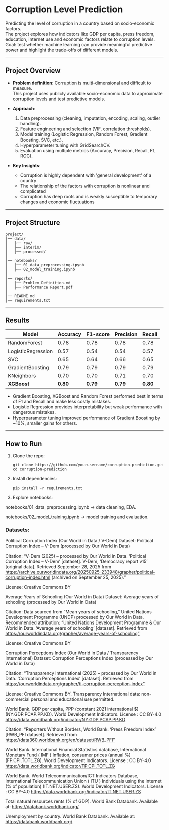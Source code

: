 # Corruption Level Prediction

Predicting the level of corruption in a country based on socio-economic factors.  
The project explores how indicators like GDP per capita, press freedom, education, internet use and economic factors relate to corruption levels.  
Goal: test whether machine learning can provide meaningful predictive power and highlight the trade-offs of different models.

---

## Project Overview

- **Problem definition**: Corruption is multi-dimensional and difficult to measure.  
  This project uses publicly available socio-economic data to approximate corruption levels and test predictive models.  

- **Approach**:
  1. Data preprocessing (cleaning, imputation, encoding, scaling, outlier handling).  
  2. Feature engineering and selection (VIF, correlation thresholds).  
  3. Model training (Logistic Regression, Random Forest, Gradient Boosting, SVC, etc.).  
  4. Hyperparameter tuning with GridSearchCV.  
  5. Evaluation using multiple metrics (Accuracy, Precision, Recall, F1, ROC).  

- **Key Insights**:  
  - Corruption is highly dependent with 'general development' of a country  
  - The relationship of the factors with corruption is nonlinear and complicated
  - Corruption has deep roots and is weakly susceptible to temporary changes and economic fluctuations  
---
## Project Structure
```
project/
│── data/
│   ├── raw/
│   ├── interim/
│   ├── processed/
│
│── notebooks/
│   ├── 01_data_preprocessing.ipynb
│   ├── 02_model_training.ipynb
│
│── reports/
│   ├── Problem_Definition.md
│   ├── Performance Report.pdf
│
│── README.md
│── requirements.txt
```

---

## Results

| Model              | Accuracy | F1-score | Precision | Recall |
|--------------------|----------|----------|-----------|--------|
| RandomForest       | 0.78     | 0.78     | 0.78      | 0.78   |
| LogisticRegression | 0.57     | 0.54     | 0.54      | 0.57   |
| SVC                | 0.65     | 0.64     | 0.66      | 0.65   |
| GradientBoosting   | 0.79     | 0.79     | 0.79      | 0.79   |
| KNeighbors         | 0.70     | 0.70     | 0.71      | 0.70   |
| **XGBoost**            | **0.80**     | **0.79**     | **0.79**      | **0.80**   |

- Gradient Boosting, XGBoost and Random Forest performed best in terms of F1 and Recall and make less costly mistakes.  
- Logistic Regression provides interpretability but weak performance with dangerous mistakes.  
- Hyperparameter tuning improved performance of Gradient Boosting by ~10%, smaller gains for others.   

---

## How to Run

1. Clone the repo:  
   ```
   git clone https://github.com/yourusername/corruption-prediction.git
   cd corruption-prediction
   ```
2. Install dependencies:
   ```
   pip install -r requirements.txt
   ```
3. Explore notebooks:

  notebooks/01_data_preprocessing.ipynb → data cleaning, EDA.

  notebooks/02_model_training.ipynb → model training and evaluation.

### Datasets:

Political Corruption Index (Our World in Data / V-Dem)
Dataset: Political Corruption Index – V-Dem (processed by Our World in Data)

Citation:
“V-Dem (2025) – processed by Our World in Data. ‘Political Corruption Index – V-Dem’ [dataset]. V-Dem, ‘Democracy report v15’ [original data]. Retrieved September 28, 2025 from https://archive.ourworldindata.org/20250925-233948/grapher/political-corruption-index.html (archived on September 25, 2025).”

License: Creative Commons BY

Average Years of Schooling (Our World in Data)
Dataset: Average years of schooling (processed by Our World in Data)

Citation:
Data sourced from “Mean years of schooling,” United Nations Development Programme (UNDP) processed by Our World in Data.
Recommended attribution:
“United Nations Development Programme & Our World in Data. ‘Average years of schooling’ [dataset]. Retrieved from https://ourworldindata.org/grapher/average-years-of-schooling”

License: Creative Commons BY

Corruption Perceptions Index (Our World in Data / Transparency International)
Dataset: Corruption Perceptions Index (processed by Our World in Data)

Citation:
“Transparency International (2025) – processed by Our World in Data. ‘Corruption Perceptions Index’ [dataset]. Retrieved from https://ourworldindata.org/grapher/ti-corruption-perception-index”

License: Creative Commons BY. Transparency International data: non-commercial personal and educational use permitted.

World Bank. GDP per capita, PPP (constant 2021 international $) (NY.GDP.PCAP.PP.KD). World Development Indicators. License : CC BY-4.0 
https://data.worldbank.org/indicator/NY.GDP.PCAP.PP.KD

Citation:
“Reporters Without Borders, World Bank. ‘Press Freedom Index’ [RWB_PFI dataset]. Retrieved from https://data360.worldbank.org/en/dataset/RWB_PFI”

World Bank. International Financial Statistics database, International Monetary Fund ( IMF ) Inflation, consumer prices (annual %) (FP.CPI.TOTL.ZG). World Development Indicators. License : CC BY-4.0 
https://data.worldbank.org/indicator/FP.CPI.TOTL.ZG

World Bank. World Telecommunication/ICT Indicators Database, International Telecommunication Union ( ITU ) Individuals using the Internet (% of population) (IT.NET.USER.ZS). World Development Indicators. License : CC BY-4.0 
https://data.worldbank.org/indicator/IT.NET.USER.ZS

Total natural resources rents (% of GDP). World Bank Databank. Available at: https://databank.worldbank.org/

Unemployment by country. World Bank Databank. Available at: https://databank.worldbank.org/

